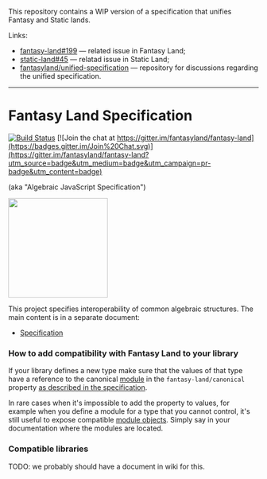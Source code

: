 This repository contains a WIP version of a specification that unifies Fantasy and Static lands.

Links:

 - [fantasy-land#199](https://github.com/fantasyland/fantasy-land/issues/199) — related issue in Fantasy Land;
 - [static-land#45](https://github.com/rpominov/static-land/issues/45) — relatad issue in Static Land;
 - [fantasyland/unified-specification](https://github.com/fantasyland/unified-specification) — repository for discussions regarding the unified specification.

--------------------------------------

# Fantasy Land Specification

[![Build Status](https://travis-ci.org/fantasyland/fantasy-land.svg?branch=master)](https://travis-ci.org/fantasyland/fantasy-land) [![Join the chat at https://gitter.im/fantasyland/fantasy-land](https://badges.gitter.im/Join%20Chat.svg)](https://gitter.im/fantasyland/fantasy-land?utm_source=badge&utm_medium=badge&utm_campaign=pr-badge&utm_content=badge)

(aka "Algebraic JavaScript Specification")

<img src="logo.png" width="200" height="200" />

This project specifies interoperability of common algebraic structures. The main content is in a separate document:

 - [Specification](specification.md)


### How to add compatibility with Fantasy Land to your library

If your library defines a new type make sure that the values of that type have a reference to the canonical [module](specification.md#module) in the `fantasy-land/canonical` property [as described in the specification](specification.md#canonical-module).

In rare cases when it's impossible to add the property to values, for example when you define a module for a type that you cannot control, it's still useful to expose compatible [module objects](specification.md#module). Simply say in your documentation where the modules are located.


### Compatible libraries

TODO: we probably should have a document in wiki for this.
